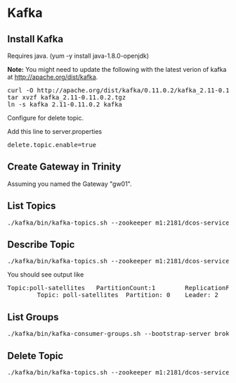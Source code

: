 # Kafka


## Install Kafka

Requires java. (yum -y install java-1.8.0-openjdk)

**Note:** You might need to update the following with the latest verion of kafka at http://apache.org/dist/kafka.

<pre>
curl -O http://apache.org/dist/kafka/0.11.0.2/kafka_2.11-0.11.0.2.tgz
tar xvzf kafka_2.11-0.11.0.2.tgz
ln -s kafka_2.11-0.11.0.2 kafka
</pre>


Configure for delete topic.

Add this line to server.properties

<pre>
delete.topic.enable=true
</pre>

## Create Gateway in Trinity

Assuming you named the Gateway "gw01".

## List Topics
<pre>
./kafka/bin/kafka-topics.sh --zookeeper m1:2181/dcos-service-hub-gw01 --list
</pre>

## Describe Topic

<pre>
./kafka/bin/kafka-topics.sh --zookeeper m1:2181/dcos-service-hub-gw01 --describe --topic poll-satellites
</pre>

You should see output like
<pre>
Topic:poll-satellites   PartitionCount:1        ReplicationFactor:1     Configs:
        Topic: poll-satellites  Partition: 0    Leader: 2       Replicas: 2     Isr: 2
</pre>


## List Groups

<pre>
./kafka/bin/kafka-consumer-groups.sh --bootstrap-server broker.hub-gw01.l4lb.thisdcos.directory:9092  --list
</pre>


## Delete Topic

<pre>
./kafka/bin/kafka-topics.sh --zookeeper m1:2181/dcos-service-hub-gw01 --delete --topic poll-satellites
</pre>

